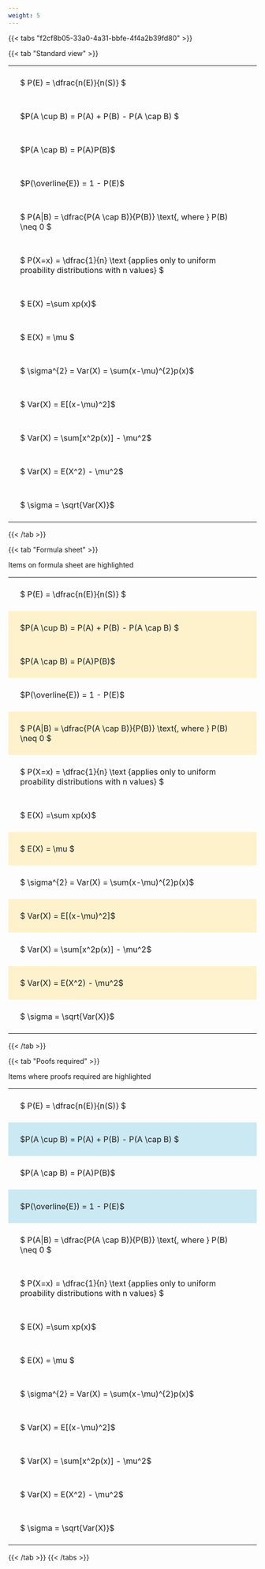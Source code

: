 ```yaml
---
weight: 5
---
```


{{< tabs "f2cf8b05-33a0-4a31-bbfe-4f4a2b39fd80" >}}

{{< tab "Standard view" >}}

<style type="text/css">
#T_4fd8a th.col_heading {
  text-align: left;
  font-size: 1em;
}
#T_4fd8a td {
  text-align: left;
  font-size: 1em;
  padding: 1.5em;
}
</style>
<table id="T_4fd8a">
  <thead>
  </thead>
  <tbody>
    <tr>
      <td id="T_4fd8a_row0_col0" class="data row0 col0" >$ P(E) = \dfrac{n(E)}{n(S)} $</td>
    </tr>
    <tr>
      <td id="T_4fd8a_row1_col0" class="data row1 col0" >$P(A \cup B) = P(A) + P(B) - P(A \cap B) $</td>
    </tr>
    <tr>
      <td id="T_4fd8a_row2_col0" class="data row2 col0" >$P(A \cap B)  = P(A)P(B)$</td>
    </tr>
    <tr>
      <td id="T_4fd8a_row3_col0" class="data row3 col0" >$P(\overline{E}) = 1 - P(E)$</td>
    </tr>
    <tr>
      <td id="T_4fd8a_row4_col0" class="data row4 col0" >$ P(A|B) = \dfrac{P(A \cap B)}{P(B)} \text{, where } P(B) \neq 0 $</td>
    </tr>
    <tr>
      <td id="T_4fd8a_row5_col0" class="data row5 col0" >$ P(X=x) =  \dfrac{1}{n} 
\text {applies only to uniform proability distributions with n values} $</td>
    </tr>
    <tr>
      <td id="T_4fd8a_row6_col0" class="data row6 col0" >$ E(X) =\sum xp(x)$</td>
    </tr>
    <tr>
      <td id="T_4fd8a_row7_col0" class="data row7 col0" >$ E(X) = \mu $</td>
    </tr>
    <tr>
      <td id="T_4fd8a_row8_col0" class="data row8 col0" >$ \sigma^{2} = Var(X) = \sum(x-\mu)^{2}p(x)$</td>
    </tr>
    <tr>
      <td id="T_4fd8a_row9_col0" class="data row9 col0" >$ Var(X) = E[(x-\mu)^2]$</td>
    </tr>
    <tr>
      <td id="T_4fd8a_row10_col0" class="data row10 col0" >$ Var(X) = \sum[x^2p(x)] - \mu^2$</td>
    </tr>
    <tr>
      <td id="T_4fd8a_row11_col0" class="data row11 col0" >$ Var(X) = E(X^2) - \mu^2$</td>
    </tr>
    <tr>
      <td id="T_4fd8a_row12_col0" class="data row12 col0" >$ \sigma = \sqrt{Var(X)}$</td>
    </tr>
  </tbody>
</table>
{{< /tab >}}

{{< tab "Formula sheet" >}}

Items on formula sheet are highlighted 
<br>
<style type="text/css">
#T_56a2c th.col_heading {
  text-align: left;
  font-size: 1em;
}
#T_56a2c td {
  text-align: left;
  font-size: 1em;
  padding: 1.5em;
}
#T_56a2c_row0_col0, #T_56a2c_row3_col0, #T_56a2c_row5_col0, #T_56a2c_row6_col0, #T_56a2c_row8_col0, #T_56a2c_row10_col0, #T_56a2c_row12_col0 {
  background-color: rgba(0,0,0,0);
}
#T_56a2c_row1_col0, #T_56a2c_row2_col0, #T_56a2c_row4_col0, #T_56a2c_row7_col0, #T_56a2c_row9_col0, #T_56a2c_row11_col0 {
  background-color: rgba(255,194,10, 0.2);
}
</style>
<table id="T_56a2c">
  <thead>
  </thead>
  <tbody>
    <tr>
      <td id="T_56a2c_row0_col0" class="data row0 col0" >$ P(E) = \dfrac{n(E)}{n(S)} $</td>
    </tr>
    <tr>
      <td id="T_56a2c_row1_col0" class="data row1 col0" >$P(A \cup B) = P(A) + P(B) - P(A \cap B) $</td>
    </tr>
    <tr>
      <td id="T_56a2c_row2_col0" class="data row2 col0" >$P(A \cap B)  = P(A)P(B)$</td>
    </tr>
    <tr>
      <td id="T_56a2c_row3_col0" class="data row3 col0" >$P(\overline{E}) = 1 - P(E)$</td>
    </tr>
    <tr>
      <td id="T_56a2c_row4_col0" class="data row4 col0" >$ P(A|B) = \dfrac{P(A \cap B)}{P(B)} \text{, where } P(B) \neq 0 $</td>
    </tr>
    <tr>
      <td id="T_56a2c_row5_col0" class="data row5 col0" >$ P(X=x) =  \dfrac{1}{n} 
\text {applies only to uniform proability distributions with n values} $</td>
    </tr>
    <tr>
      <td id="T_56a2c_row6_col0" class="data row6 col0" >$ E(X) =\sum xp(x)$</td>
    </tr>
    <tr>
      <td id="T_56a2c_row7_col0" class="data row7 col0" >$ E(X) = \mu $</td>
    </tr>
    <tr>
      <td id="T_56a2c_row8_col0" class="data row8 col0" >$ \sigma^{2} = Var(X) = \sum(x-\mu)^{2}p(x)$</td>
    </tr>
    <tr>
      <td id="T_56a2c_row9_col0" class="data row9 col0" >$ Var(X) = E[(x-\mu)^2]$</td>
    </tr>
    <tr>
      <td id="T_56a2c_row10_col0" class="data row10 col0" >$ Var(X) = \sum[x^2p(x)] - \mu^2$</td>
    </tr>
    <tr>
      <td id="T_56a2c_row11_col0" class="data row11 col0" >$ Var(X) = E(X^2) - \mu^2$</td>
    </tr>
    <tr>
      <td id="T_56a2c_row12_col0" class="data row12 col0" >$ \sigma = \sqrt{Var(X)}$</td>
    </tr>
  </tbody>
</table>
{{< /tab >}}

{{< tab "Poofs required" >}}

Items where proofs required are highlighted 
<br>
<style type="text/css">
#T_d2096 th.col_heading {
  text-align: left;
  font-size: 1em;
}
#T_d2096 td {
  text-align: left;
  font-size: 1em;
  padding: 1.5em;
}
#T_d2096_row0_col0, #T_d2096_row2_col0, #T_d2096_row4_col0, #T_d2096_row5_col0, #T_d2096_row6_col0, #T_d2096_row7_col0, #T_d2096_row8_col0, #T_d2096_row9_col0, #T_d2096_row10_col0, #T_d2096_row11_col0, #T_d2096_row12_col0 {
  background-color: rgba(0,0,0,0);
}
#T_d2096_row1_col0, #T_d2096_row3_col0 {
  background-color: rgba(0,150,200, 0.2);
}
</style>
<table id="T_d2096">
  <thead>
  </thead>
  <tbody>
    <tr>
      <td id="T_d2096_row0_col0" class="data row0 col0" >$ P(E) = \dfrac{n(E)}{n(S)} $</td>
    </tr>
    <tr>
      <td id="T_d2096_row1_col0" class="data row1 col0" >$P(A \cup B) = P(A) + P(B) - P(A \cap B) $</td>
    </tr>
    <tr>
      <td id="T_d2096_row2_col0" class="data row2 col0" >$P(A \cap B)  = P(A)P(B)$</td>
    </tr>
    <tr>
      <td id="T_d2096_row3_col0" class="data row3 col0" >$P(\overline{E}) = 1 - P(E)$</td>
    </tr>
    <tr>
      <td id="T_d2096_row4_col0" class="data row4 col0" >$ P(A|B) = \dfrac{P(A \cap B)}{P(B)} \text{, where } P(B) \neq 0 $</td>
    </tr>
    <tr>
      <td id="T_d2096_row5_col0" class="data row5 col0" >$ P(X=x) =  \dfrac{1}{n} 
\text {applies only to uniform proability distributions with n values} $</td>
    </tr>
    <tr>
      <td id="T_d2096_row6_col0" class="data row6 col0" >$ E(X) =\sum xp(x)$</td>
    </tr>
    <tr>
      <td id="T_d2096_row7_col0" class="data row7 col0" >$ E(X) = \mu $</td>
    </tr>
    <tr>
      <td id="T_d2096_row8_col0" class="data row8 col0" >$ \sigma^{2} = Var(X) = \sum(x-\mu)^{2}p(x)$</td>
    </tr>
    <tr>
      <td id="T_d2096_row9_col0" class="data row9 col0" >$ Var(X) = E[(x-\mu)^2]$</td>
    </tr>
    <tr>
      <td id="T_d2096_row10_col0" class="data row10 col0" >$ Var(X) = \sum[x^2p(x)] - \mu^2$</td>
    </tr>
    <tr>
      <td id="T_d2096_row11_col0" class="data row11 col0" >$ Var(X) = E(X^2) - \mu^2$</td>
    </tr>
    <tr>
      <td id="T_d2096_row12_col0" class="data row12 col0" >$ \sigma = \sqrt{Var(X)}$</td>
    </tr>
  </tbody>
</table>
{{< /tab >}}
{{< /tabs >}}